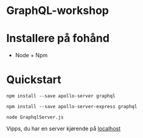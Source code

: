 # GraphQL-workshop

# Installere på fohånd
* Node + Npm

# Quickstart
`npm install --save apollo-server graphql`

`npm install --save apollo-server-express graphql`

`node GraphqlServer.js `

Vipps, du har en server kjørende på [localhost](http://localhost:4000/)
                                   
